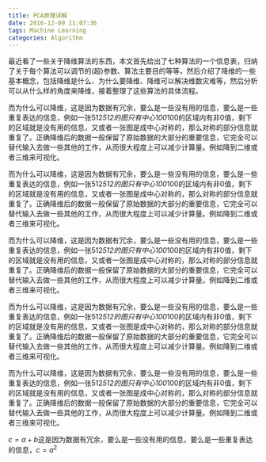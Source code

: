 ```yaml
---
title: PCA原理详解
date: 2016-12-09 11:07:36
tags: Machine Learning
categories: Algorithm
---
```



最近看了一些关于降维算法的东西，本文首先给出了七种算法的一个信息表，归纳了关于每个算法可以调节的(超)参数、算法主要目的等等，然后介绍了降维的一些基本概念，包括降维是什么、为什么要降维、降维可以解决维数灾难等，然后分析可以从什么样的角度来降维，接着整理了这些算法的具体流程。

<!-- more -->



而为什么可以降维，这是因为数据有冗余，要么是一些没有用的信息，要么是一些重复表达的信息，例如一张512*512的图只有中心100*100的区域内有非0值，剩下的区域就是没有用的信息，又或者一张图是成中心对称的，那么对称的部分信息就重复了。正确降维后的数据一般保留了原始数据的大部分的重要信息，它完全可以替代输入去做一些其他的工作，从而很大程度上可以减少计算量。例如降到二维或者三维来可视化。


而为什么可以降维，这是因为数据有冗余，要么是一些没有用的信息，要么是一些重复表达的信息，例如一张512*512的图只有中心100*100的区域内有非0值，剩下的区域就是没有用的信息，又或者一张图是成中心对称的，那么对称的部分信息就重复了。正确降维后的数据一般保留了原始数据的大部分的重要信息，它完全可以替代输入去做一些其他的工作，从而很大程度上可以减少计算量。例如降到二维或者三维来可视化。


而为什么可以降维，这是因为数据有冗余，要么是一些没有用的信息，要么是一些重复表达的信息，例如一张512*512的图只有中心100*100的区域内有非0值，剩下的区域就是没有用的信息，又或者一张图是成中心对称的，那么对称的部分信息就重复了。正确降维后的数据一般保留了原始数据的大部分的重要信息，它完全可以替代输入去做一些其他的工作，从而很大程度上可以减少计算量。例如降到二维或者三维来可视化。


而为什么可以降维，这是因为数据有冗余，要么是一些没有用的信息，要么是一些重复表达的信息，例如一张512*512的图只有中心100*100的区域内有非0值，剩下的区域就是没有用的信息，又或者一张图是成中心对称的，那么对称的部分信息就重复了。正确降维后的数据一般保留了原始数据的大部分的重要信息，它完全可以替代输入去做一些其他的工作，从而很大程度上可以减少计算量。例如降到二维或者三维来可视化。


而为什么可以降维，这是因为数据有冗余，要么是一些没有用的信息，要么是一些重复表达的信息，例如一张512*512的图只有中心100*100的区域内有非0值，剩下的区域就是没有用的信息，又或者一张图是成中心对称的，那么对称的部分信息就重复了。正确降维后的数据一般保留了原始数据的大部分的重要信息，它完全可以替代输入去做一些其他的工作，从而很大程度上可以减少计算量。例如降到二维或者三维来可视化。


$c=a+b$这是因为数据有冗余，要么是一些没有用的信息，要么是一些重复表达的信息，$c=a^2$
